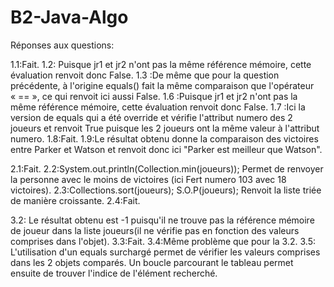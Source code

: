 # B2-Java-Algo
Réponses aux questions:

1.1:Fait.
1.2: Puisque jr1 et jr2 n'ont pas la même référence mémoire, cette évaluation renvoit donc False.
1.3 :De même que pour la question précédente, à l'origine equals() fait la même comparaison que l'opérateur « == », ce qui renvoit ici aussi False.
1.6 :Puisque jr1 et jr2 n'ont pas la même référence mémoire, cette évaluation renvoit donc False.
1.7 :Ici la version de equals qui a été override et vérifie l'attribut numero des 2 joueurs et renvoit True puisque les 2 joueurs ont la même valeur à l'attribut numero.
1.8:Fait.
1.9:Le résultat obtenu donne la comparaison des victoires entre Parker et Watson et renvoit donc ici "Parker est meilleur que Watson".

2.1:Fait.
2.2:System.out.println(Collection.min(joueurs));
Permet de renvoyer la personne avec le moins de victoires (ici Fert numero 103 avec 18 victoires).
2.3:Collections.sort(joueurs);
S.O.P(joueurs);
Renvoit la liste triée de manière croissante.
2.4:Fait.

3.2: Le résultat obtenu est -1 puisqu'il ne trouve pas la référence mémoire de joueur dans la liste joueurs(il ne vérifie pas en fonction des valeurs comprises dans l'objet).
3.3:Fait.
3.4:Même problème que pour la 3.2.
3.5: L'utilisation d'un equals surchargé permet de vérifier les valeurs comprises dans les 2 objets comparés. Un boucle parcourant le tableau permet ensuite de trouver l'indice de l'élément recherché.
